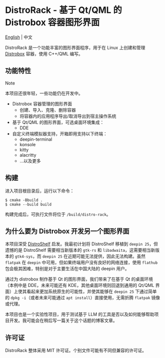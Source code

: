# DistroRack - 基于 Qt/QML 的 Distrobox 容器图形界面

[English](README.md) | 中文

DistroRack 是一个功能丰富的图形界面程序，用于在 Linux 上创建和管理 [Distrobox](https://github.com/89luca89/distrobox) 容器，使用 C++/QML 编写。

## 功能特性

> [!NOTE]
> 本项目还很年轻，一些功能仍在开发中。

- Distrobox 容器管理的图形界面
  - 创建、导入、克隆、删除容器
  - 将容器内的应用程序导出/取消导出到宿主操作系统
- 基于 Qt/QML 的图形界面，可选桌面环境集成：
  - DDE
- 自定义终端模拟器支持，开箱即用支持以下终端：
  - deepin-terminal
  - konsole
  - kitty
  - alacritty
  - ...以及更多

## 构建

进入项目根目录后，运行以下命令：

```shell
$ cmake -Bbuild .
$ cmake --build build
```

构建完成后，可执行文件将位于 `/build/distro-rack`。

## 为什么要为 Distrobox 开发另一个图形界面

本项目深受 [DistroShelf](https://github.com/ranfdev/DistroShelf/) 启发。我最初计划将 DistroShelf 移植到 `deepin 25`，但遗憾的是 DistroShelf 需要相当新版本的 `gtk-rs` 和 `libadwaita`，这需要相当新版本的 `gtk4-sys`，而 `deepin 25` 在近期可能无法提供，因此无法构建。虽然 `flatpak` 在 `deepin` 中可用，但如果终端用户没有良好的网络连接，使用 `flathub` 包会极其困难，特别是对于主要生活在中国大陆的 deepin 用户。

通过为 distrobox 制作基于 Qt 的图形界面，我们带来了在基于 Qt 的桌面环境（本例中是 DDE，未来可能还有 KDE，其他桌面环境则回退到通用的 Qt/QML 界面）上使其看起来更加系统原生的可能性，并使其能够在 `deepin 25` 下通过简单的 `dpkg -i`（或者未来可能通过 `apt install`）直接使用，无需折腾 `flatpak` 镜像或代理。

本项目也是一个实验性项目，用于测试基于 LLM 的工具是否以及如何能够帮助项目开发。我可能会在稍后写一篇关于这个话题的博客文章。

## 许可证

DistroRack 整体采用 MIT 许可证。个别文件可能有不同但兼容的许可证。
